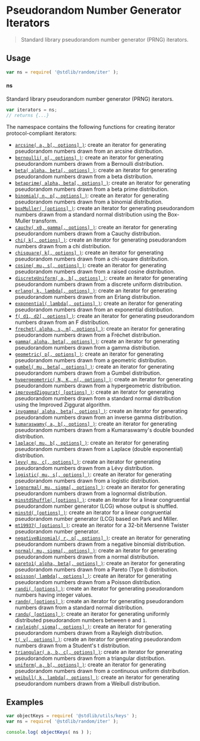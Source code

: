 <!--

@license Apache-2.0

Copyright (c) 2018 The Stdlib Authors.

Licensed under the Apache License, Version 2.0 (the "License");
you may not use this file except in compliance with the License.
You may obtain a copy of the License at

   http://www.apache.org/licenses/LICENSE-2.0

Unless required by applicable law or agreed to in writing, software
distributed under the License is distributed on an "AS IS" BASIS,
WITHOUT WARRANTIES OR CONDITIONS OF ANY KIND, either express or implied.
See the License for the specific language governing permissions and
limitations under the License.

-->

# Pseudorandom Number Generator Iterators

> Standard library pseudorandom number generator (PRNG) iterators.

<section class="usage">

## Usage

```javascript
var ns = require( '@stdlib/random/iter' );
```

#### ns

Standard library pseudorandom number generator (PRNG) iterators.

```javascript
var iterators = ns;
// returns {...}
```

The namespace contains the following functions for creating iterator protocol-compliant iterators:

<!-- <toc pattern="*"> -->

<div class="namespace-toc">

-   <span class="signature">[`arcsine( a, b[, options] )`][@stdlib/random/iter/arcsine]</span><span class="delimiter">: </span><span class="description">create an iterator for generating pseudorandom numbers drawn from an arcsine distribution.</span>
-   <span class="signature">[`bernoulli( p[, options] )`][@stdlib/random/iter/bernoulli]</span><span class="delimiter">: </span><span class="description">create an iterator for generating pseudorandom numbers drawn from a Bernoulli distribution.</span>
-   <span class="signature">[`beta( alpha, beta[, options] )`][@stdlib/random/iter/beta]</span><span class="delimiter">: </span><span class="description">create an iterator for generating pseudorandom numbers drawn from a beta distribution.</span>
-   <span class="signature">[`betaprime( alpha, beta[, options] )`][@stdlib/random/iter/betaprime]</span><span class="delimiter">: </span><span class="description">create an iterator for generating pseudorandom numbers drawn from a beta prime distribution.</span>
-   <span class="signature">[`binomial( n, p[, options] )`][@stdlib/random/iter/binomial]</span><span class="delimiter">: </span><span class="description">create an iterator for generating pseudorandom numbers drawn from a binomial distribution.</span>
-   <span class="signature">[`boxMuller( [options] )`][@stdlib/random/iter/box-muller]</span><span class="delimiter">: </span><span class="description">create an iterator for generating pseudorandom numbers drawn from a standard normal distribution using the Box-Muller transform.</span>
-   <span class="signature">[`cauchy( x0, gamma[, options] )`][@stdlib/random/iter/cauchy]</span><span class="delimiter">: </span><span class="description">create an iterator for generating pseudorandom numbers drawn from a Cauchy distribution.</span>
-   <span class="signature">[`chi( k[, options] )`][@stdlib/random/iter/chi]</span><span class="delimiter">: </span><span class="description">create an iterator for generating pseudorandom numbers drawn from a chi distribution.</span>
-   <span class="signature">[`chisquare( k[, options] )`][@stdlib/random/iter/chisquare]</span><span class="delimiter">: </span><span class="description">create an iterator for generating pseudorandom numbers drawn from a chi-square distribution.</span>
-   <span class="signature">[`cosine( mu, s[, options] )`][@stdlib/random/iter/cosine]</span><span class="delimiter">: </span><span class="description">create an iterator for generating pseudorandom numbers drawn from a raised cosine distribution.</span>
-   <span class="signature">[`discreteUniform( a, b[, options] )`][@stdlib/random/iter/discrete-uniform]</span><span class="delimiter">: </span><span class="description">create an iterator for generating pseudorandom numbers drawn from a discrete uniform distribution.</span>
-   <span class="signature">[`erlang( k, lambda[, options] )`][@stdlib/random/iter/erlang]</span><span class="delimiter">: </span><span class="description">create an iterator for generating pseudorandom numbers drawn from an Erlang distribution.</span>
-   <span class="signature">[`exponential( lambda[, options] )`][@stdlib/random/iter/exponential]</span><span class="delimiter">: </span><span class="description">create an iterator for generating pseudorandom numbers drawn from an exponential distribution.</span>
-   <span class="signature">[`f( d1, d2[, options] )`][@stdlib/random/iter/f]</span><span class="delimiter">: </span><span class="description">create an iterator for generating pseudorandom numbers drawn from an F distribution.</span>
-   <span class="signature">[`frechet( alpha, s, m[, options] )`][@stdlib/random/iter/frechet]</span><span class="delimiter">: </span><span class="description">create an iterator for generating pseudorandom numbers drawn from a Fréchet distribution.</span>
-   <span class="signature">[`gamma( alpha, beta[, options] )`][@stdlib/random/iter/gamma]</span><span class="delimiter">: </span><span class="description">create an iterator for generating pseudorandom numbers drawn from a gamma distribution.</span>
-   <span class="signature">[`geometric( p[, options] )`][@stdlib/random/iter/geometric]</span><span class="delimiter">: </span><span class="description">create an iterator for generating pseudorandom numbers drawn from a geometric distribution.</span>
-   <span class="signature">[`gumbel( mu, beta[, options] )`][@stdlib/random/iter/gumbel]</span><span class="delimiter">: </span><span class="description">create an iterator for generating pseudorandom numbers drawn from a Gumbel distribution.</span>
-   <span class="signature">[`hypergeometric( N, K, n[, options] )`][@stdlib/random/iter/hypergeometric]</span><span class="delimiter">: </span><span class="description">create an iterator for generating pseudorandom numbers drawn from a hypergeometric distribution.</span>
-   <span class="signature">[`improvedZiggurat( [options] )`][@stdlib/random/iter/improved-ziggurat]</span><span class="delimiter">: </span><span class="description">create an iterator for generating pseudorandom numbers drawn from a standard normal distribution using the Improved Ziggurat algorithm.</span>
-   <span class="signature">[`invgamma( alpha, beta[, options] )`][@stdlib/random/iter/invgamma]</span><span class="delimiter">: </span><span class="description">create an iterator for generating pseudorandom numbers drawn from an inverse gamma distribution.</span>
-   <span class="signature">[`kumaraswamy( a, b[, options] )`][@stdlib/random/iter/kumaraswamy]</span><span class="delimiter">: </span><span class="description">create an iterator for generating pseudorandom numbers drawn from a Kumaraswamy's double bounded distribution.</span>
-   <span class="signature">[`laplace( mu, b[, options] )`][@stdlib/random/iter/laplace]</span><span class="delimiter">: </span><span class="description">create an iterator for generating pseudorandom numbers drawn from a Laplace (double exponential) distribution.</span>
-   <span class="signature">[`levy( mu, c[, options] )`][@stdlib/random/iter/levy]</span><span class="delimiter">: </span><span class="description">create an iterator for generating pseudorandom numbers drawn from a Lévy distribution.</span>
-   <span class="signature">[`logistic( mu, s[, options] )`][@stdlib/random/iter/logistic]</span><span class="delimiter">: </span><span class="description">create an iterator for generating pseudorandom numbers drawn from a logistic distribution.</span>
-   <span class="signature">[`lognormal( mu, sigma[, options] )`][@stdlib/random/iter/lognormal]</span><span class="delimiter">: </span><span class="description">create an iterator for generating pseudorandom numbers drawn from a lognormal distribution.</span>
-   <span class="signature">[`minstdShuffle( [options] )`][@stdlib/random/iter/minstd-shuffle]</span><span class="delimiter">: </span><span class="description">create an iterator for a linear congruential pseudorandom number generator (LCG) whose output is shuffled.</span>
-   <span class="signature">[`minstd( [options] )`][@stdlib/random/iter/minstd]</span><span class="delimiter">: </span><span class="description">create an iterator for a linear congruential pseudorandom number generator (LCG) based on Park and Miller.</span>
-   <span class="signature">[`mt19937( [options] )`][@stdlib/random/iter/mt19937]</span><span class="delimiter">: </span><span class="description">create an iterator for a 32-bit Mersenne Twister pseudorandom number generator.</span>
-   <span class="signature">[`negativeBinomial( r, p[, options] )`][@stdlib/random/iter/negative-binomial]</span><span class="delimiter">: </span><span class="description">create an iterator for generating pseudorandom numbers drawn from a negative binomial distribution.</span>
-   <span class="signature">[`normal( mu, sigma[, options] )`][@stdlib/random/iter/normal]</span><span class="delimiter">: </span><span class="description">create an iterator for generating pseudorandom numbers drawn from a normal distribution.</span>
-   <span class="signature">[`pareto1( alpha, beta[, options] )`][@stdlib/random/iter/pareto-type1]</span><span class="delimiter">: </span><span class="description">create an iterator for generating pseudorandom numbers drawn from a Pareto (Type I) distribution.</span>
-   <span class="signature">[`poisson( lambda[, options] )`][@stdlib/random/iter/poisson]</span><span class="delimiter">: </span><span class="description">create an iterator for generating pseudorandom numbers drawn from a Poisson distribution.</span>
-   <span class="signature">[`randi( [options] )`][@stdlib/random/iter/randi]</span><span class="delimiter">: </span><span class="description">create an iterator for generating pseudorandom numbers having integer values.</span>
-   <span class="signature">[`randn( [options] )`][@stdlib/random/iter/randn]</span><span class="delimiter">: </span><span class="description">create an iterator for generating pseudorandom numbers drawn from a standard normal distribution.</span>
-   <span class="signature">[`randu( [options] )`][@stdlib/random/iter/randu]</span><span class="delimiter">: </span><span class="description">create an iterator for generating uniformly distributed pseudorandom numbers between `0` and `1`.</span>
-   <span class="signature">[`rayleigh( sigma[, options] )`][@stdlib/random/iter/rayleigh]</span><span class="delimiter">: </span><span class="description">create an iterator for generating pseudorandom numbers drawn from a Rayleigh distribution.</span>
-   <span class="signature">[`t( v[, options] )`][@stdlib/random/iter/t]</span><span class="delimiter">: </span><span class="description">create an iterator for generating pseudorandom numbers drawn from a Student's t distribution.</span>
-   <span class="signature">[`triangular( a, b, c[, options] )`][@stdlib/random/iter/triangular]</span><span class="delimiter">: </span><span class="description">create an iterator for generating pseudorandom numbers drawn from a triangular distribution.</span>
-   <span class="signature">[`uniform( a, b[, options] )`][@stdlib/random/iter/uniform]</span><span class="delimiter">: </span><span class="description">create an iterator for generating pseudorandom numbers drawn from a continuous uniform distribution.</span>
-   <span class="signature">[`weibull( k, lambda[, options] )`][@stdlib/random/iter/weibull]</span><span class="delimiter">: </span><span class="description">create an iterator for generating pseudorandom numbers drawn from a Weibull distribution.</span>

</div>

<!-- </toc> -->

</section>

<!-- /.usage -->

<section class="examples">

## Examples

<!-- TODO: better examples -->

<!-- eslint no-undef: "error" -->

```javascript
var objectKeys = require( '@stdlib/utils/keys' );
var ns = require( '@stdlib/random/iter' );

console.log( objectKeys( ns ) );
```

</section>

<!-- /.examples -->

<!-- Section for related `stdlib` packages. Do not manually edit this section, as it is automatically populated. -->

<section class="related">

</section>

<!-- /.related -->

<!-- Section for all links. Make sure to keep an empty line after the `section` element and another before the `/section` close. -->

<section class="links">

<!-- <toc-links> -->

[@stdlib/random/iter/arcsine]: https://github.com/stdlib-js/stdlib/tree/develop/lib/node_modules/%40stdlib/random/iter/arcsine

[@stdlib/random/iter/bernoulli]: https://github.com/stdlib-js/stdlib/tree/develop/lib/node_modules/%40stdlib/random/iter/bernoulli

[@stdlib/random/iter/beta]: https://github.com/stdlib-js/stdlib/tree/develop/lib/node_modules/%40stdlib/random/iter/beta

[@stdlib/random/iter/betaprime]: https://github.com/stdlib-js/stdlib/tree/develop/lib/node_modules/%40stdlib/random/iter/betaprime

[@stdlib/random/iter/binomial]: https://github.com/stdlib-js/stdlib/tree/develop/lib/node_modules/%40stdlib/random/iter/binomial

[@stdlib/random/iter/box-muller]: https://github.com/stdlib-js/stdlib/tree/develop/lib/node_modules/%40stdlib/random/iter/box-muller

[@stdlib/random/iter/cauchy]: https://github.com/stdlib-js/stdlib/tree/develop/lib/node_modules/%40stdlib/random/iter/cauchy

[@stdlib/random/iter/chi]: https://github.com/stdlib-js/stdlib/tree/develop/lib/node_modules/%40stdlib/random/iter/chi

[@stdlib/random/iter/chisquare]: https://github.com/stdlib-js/stdlib/tree/develop/lib/node_modules/%40stdlib/random/iter/chisquare

[@stdlib/random/iter/cosine]: https://github.com/stdlib-js/stdlib/tree/develop/lib/node_modules/%40stdlib/random/iter/cosine

[@stdlib/random/iter/discrete-uniform]: https://github.com/stdlib-js/stdlib/tree/develop/lib/node_modules/%40stdlib/random/iter/discrete-uniform

[@stdlib/random/iter/erlang]: https://github.com/stdlib-js/stdlib/tree/develop/lib/node_modules/%40stdlib/random/iter/erlang

[@stdlib/random/iter/exponential]: https://github.com/stdlib-js/stdlib/tree/develop/lib/node_modules/%40stdlib/random/iter/exponential

[@stdlib/random/iter/f]: https://github.com/stdlib-js/stdlib/tree/develop/lib/node_modules/%40stdlib/random/iter/f

[@stdlib/random/iter/frechet]: https://github.com/stdlib-js/stdlib/tree/develop/lib/node_modules/%40stdlib/random/iter/frechet

[@stdlib/random/iter/gamma]: https://github.com/stdlib-js/stdlib/tree/develop/lib/node_modules/%40stdlib/random/iter/gamma

[@stdlib/random/iter/geometric]: https://github.com/stdlib-js/stdlib/tree/develop/lib/node_modules/%40stdlib/random/iter/geometric

[@stdlib/random/iter/gumbel]: https://github.com/stdlib-js/stdlib/tree/develop/lib/node_modules/%40stdlib/random/iter/gumbel

[@stdlib/random/iter/hypergeometric]: https://github.com/stdlib-js/stdlib/tree/develop/lib/node_modules/%40stdlib/random/iter/hypergeometric

[@stdlib/random/iter/improved-ziggurat]: https://github.com/stdlib-js/stdlib/tree/develop/lib/node_modules/%40stdlib/random/iter/improved-ziggurat

[@stdlib/random/iter/invgamma]: https://github.com/stdlib-js/stdlib/tree/develop/lib/node_modules/%40stdlib/random/iter/invgamma

[@stdlib/random/iter/kumaraswamy]: https://github.com/stdlib-js/stdlib/tree/develop/lib/node_modules/%40stdlib/random/iter/kumaraswamy

[@stdlib/random/iter/laplace]: https://github.com/stdlib-js/stdlib/tree/develop/lib/node_modules/%40stdlib/random/iter/laplace

[@stdlib/random/iter/levy]: https://github.com/stdlib-js/stdlib/tree/develop/lib/node_modules/%40stdlib/random/iter/levy

[@stdlib/random/iter/logistic]: https://github.com/stdlib-js/stdlib/tree/develop/lib/node_modules/%40stdlib/random/iter/logistic

[@stdlib/random/iter/lognormal]: https://github.com/stdlib-js/stdlib/tree/develop/lib/node_modules/%40stdlib/random/iter/lognormal

[@stdlib/random/iter/minstd-shuffle]: https://github.com/stdlib-js/stdlib/tree/develop/lib/node_modules/%40stdlib/random/iter/minstd-shuffle

[@stdlib/random/iter/minstd]: https://github.com/stdlib-js/stdlib/tree/develop/lib/node_modules/%40stdlib/random/iter/minstd

[@stdlib/random/iter/mt19937]: https://github.com/stdlib-js/stdlib/tree/develop/lib/node_modules/%40stdlib/random/iter/mt19937

[@stdlib/random/iter/negative-binomial]: https://github.com/stdlib-js/stdlib/tree/develop/lib/node_modules/%40stdlib/random/iter/negative-binomial

[@stdlib/random/iter/normal]: https://github.com/stdlib-js/stdlib/tree/develop/lib/node_modules/%40stdlib/random/iter/normal

[@stdlib/random/iter/pareto-type1]: https://github.com/stdlib-js/stdlib/tree/develop/lib/node_modules/%40stdlib/random/iter/pareto-type1

[@stdlib/random/iter/poisson]: https://github.com/stdlib-js/stdlib/tree/develop/lib/node_modules/%40stdlib/random/iter/poisson

[@stdlib/random/iter/randi]: https://github.com/stdlib-js/stdlib/tree/develop/lib/node_modules/%40stdlib/random/iter/randi

[@stdlib/random/iter/randn]: https://github.com/stdlib-js/stdlib/tree/develop/lib/node_modules/%40stdlib/random/iter/randn

[@stdlib/random/iter/randu]: https://github.com/stdlib-js/stdlib/tree/develop/lib/node_modules/%40stdlib/random/iter/randu

[@stdlib/random/iter/rayleigh]: https://github.com/stdlib-js/stdlib/tree/develop/lib/node_modules/%40stdlib/random/iter/rayleigh

[@stdlib/random/iter/t]: https://github.com/stdlib-js/stdlib/tree/develop/lib/node_modules/%40stdlib/random/iter/t

[@stdlib/random/iter/triangular]: https://github.com/stdlib-js/stdlib/tree/develop/lib/node_modules/%40stdlib/random/iter/triangular

[@stdlib/random/iter/uniform]: https://github.com/stdlib-js/stdlib/tree/develop/lib/node_modules/%40stdlib/random/iter/uniform

[@stdlib/random/iter/weibull]: https://github.com/stdlib-js/stdlib/tree/develop/lib/node_modules/%40stdlib/random/iter/weibull

<!-- </toc-links> -->

</section>

<!-- /.links -->
